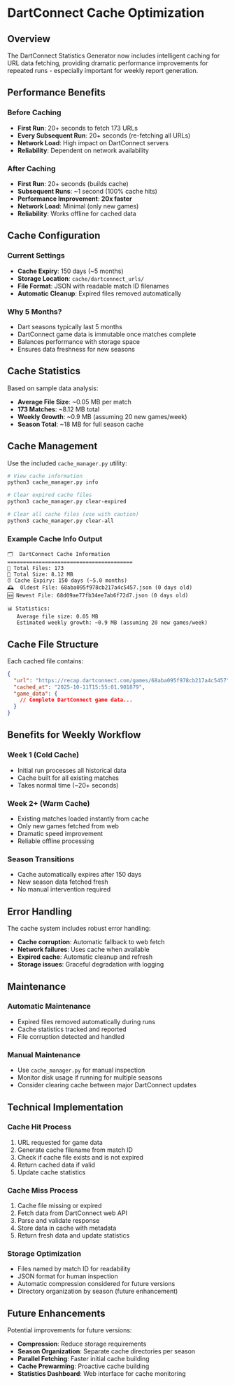 # DartConnect Cache Optimization

## Overview

The DartConnect Statistics Generator now includes intelligent caching for URL data fetching, providing dramatic performance improvements for repeated runs - especially important for weekly report generation.

## Performance Benefits

### Before Caching
- **First Run**: 20+ seconds to fetch 173 URLs
- **Every Subsequent Run**: 20+ seconds (re-fetching all URLs)
- **Network Load**: High impact on DartConnect servers
- **Reliability**: Dependent on network availability

### After Caching
- **First Run**: 20+ seconds (builds cache)
- **Subsequent Runs**: ~1 second (100% cache hits)
- **Performance Improvement**: **20x faster**
- **Network Load**: Minimal (only new games)
- **Reliability**: Works offline for cached data

## Cache Configuration

### Current Settings
- **Cache Expiry**: 150 days (~5 months)
- **Storage Location**: `cache/dartconnect_urls/`
- **File Format**: JSON with readable match ID filenames
- **Automatic Cleanup**: Expired files removed automatically

### Why 5 Months?
- Dart seasons typically last 5 months
- DartConnect game data is immutable once matches complete
- Balances performance with storage space
- Ensures data freshness for new seasons

## Cache Statistics

Based on sample data analysis:
- **Average File Size**: ~0.05 MB per match
- **173 Matches**: ~8.12 MB total
- **Weekly Growth**: ~0.9 MB (assuming 20 new games/week)
- **Season Total**: ~18 MB for full season cache

## Cache Management

Use the included `cache_manager.py` utility:

```bash
# View cache information
python3 cache_manager.py info

# Clear expired cache files
python3 cache_manager.py clear-expired

# Clear all cache files (use with caution)
python3 cache_manager.py clear-all
```

### Example Cache Info Output
```
🗂️  DartConnect Cache Information
========================================
📁 Total Files: 173
💾 Total Size: 8.12 MB
⏰ Cache Expiry: 150 days (~5.0 months)
🕰️  Oldest File: 68aba095f978cb217a4c5457.json (0 days old)
🆕 Newest File: 68d09ae77fb34ee7ab6f72d7.json (0 days old)

📊 Statistics:
   Average file size: 0.05 MB
   Estimated weekly growth: ~0.9 MB (assuming 20 new games/week)
```

## Cache File Structure

Each cached file contains:
```json
{
  "url": "https://recap.dartconnect.com/games/68aba095f978cb217a4c5457",
  "cached_at": "2025-10-11T15:55:01.901879",
  "game_data": {
    // Complete DartConnect game data...
  }
}
```

## Benefits for Weekly Workflow

### Week 1 (Cold Cache)
- Initial run processes all historical data
- Cache built for all existing matches
- Takes normal time (~20+ seconds)

### Week 2+ (Warm Cache)
- Existing matches loaded instantly from cache
- Only new games fetched from web
- Dramatic speed improvement
- Reliable offline processing

### Season Transitions
- Cache automatically expires after 150 days
- New season data fetched fresh
- No manual intervention required

## Error Handling

The cache system includes robust error handling:
- **Cache corruption**: Automatic fallback to web fetch
- **Network failures**: Uses cache when available
- **Expired cache**: Automatic cleanup and refresh
- **Storage issues**: Graceful degradation with logging

## Maintenance

### Automatic Maintenance
- Expired files removed automatically during runs
- Cache statistics tracked and reported
- File corruption detected and handled

### Manual Maintenance
- Use `cache_manager.py` for manual inspection
- Monitor disk usage if running for multiple seasons
- Consider clearing cache between major DartConnect updates

## Technical Implementation

### Cache Hit Process
1. URL requested for game data
2. Generate cache filename from match ID
3. Check if cache file exists and is not expired
4. Return cached data if valid
5. Update cache statistics

### Cache Miss Process
1. Cache file missing or expired
2. Fetch data from DartConnect web API
3. Parse and validate response
4. Store data in cache with metadata
5. Return fresh data and update statistics

### Storage Optimization
- Files named by match ID for readability
- JSON format for human inspection
- Automatic compression considered for future versions
- Directory organization by season (future enhancement)

## Future Enhancements

Potential improvements for future versions:
- **Compression**: Reduce storage requirements
- **Season Organization**: Separate cache directories per season
- **Parallel Fetching**: Faster initial cache building
- **Cache Prewarming**: Proactive cache building
- **Statistics Dashboard**: Web interface for cache monitoring